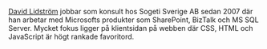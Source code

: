 [David Lidström](http://se.linkedin.com/in/davidlidstrom/) jobbar som konsult hos
Sogeti Sverige AB sedan 2007 där han arbetar med Microsofts produkter som SharePoint, BizTalk och
MS SQL Server. Mycket fokus ligger på klientsidan på webben där CSS, HTML och JavaScript är högt rankade favoritord.  